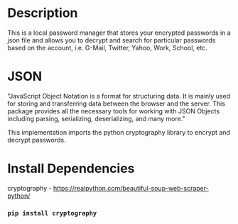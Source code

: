 # Description 
  This is a local password manager that stores your encrypted passwords in a json file and allows you to decrypt
and search for particular passwords based on the account, i.e. G-Mail, Twitter, Yahoo, Work, School, etc.

# JSON
  "JavaScript Object Notation is a format for structuring data. It is mainly used for storing and     transferring data between the browser and the server. This package provides all the necessary tools for working with JSON Objects including parsing, serializing, deserializing, and many more."

This implementation imports the python cryptography library to encrypt and decrypt passwords.

# Install Dependencies

cryptography - https://realpython.com/beautiful-soup-web-scraper-python/
### `pip install cryptography `
